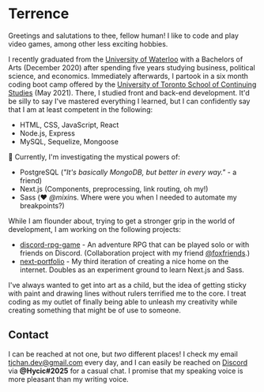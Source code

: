 # Terrence

Greetings and salutations to thee, fellow human! I like to code and play video games, among other less exciting hobbies.

I recently graduated from the [University of Waterloo](https://uwaterloo.ca/) with a Bachelors of Arts (December 2020) after spending five years studying business, political science, and economics. Immediately afterwards, I partook in a six month coding boot camp offered by the [University of Toronto School of Continuing Studies](https://learn.utoronto.ca/) (May 2021). There, I studied front and back-end development. It'd be silly to say I've mastered everything I learned, but I can confidently say that I am at least competent in the following:

- HTML, CSS, JavaScript, React
- Node.js, Express
- MySQL, Sequelize, Mongoose

🌱 Currently, I'm investigating the mystical powers of:

- PostgreSQL (*"It's basically MongoDB, but better in every way."* - a friend)
- Next.js (Components, preprocessing, link routing, oh my!)
- Sass (❤️ *@mixin*s. Where were you when I needed to automate my breakpoints?)

While I am flounder about, trying to get a stronger grip in the world of development, I am working on the following projects:

- [discord-rpg-game]() - An adventure RPG that can be played solo or with friends on Discord. (Collaboration project with my friend [@foxfriends](https://github.com/foxfriends).)
- [next-portfolio](https://github.com/TerrenceJChan/next-portfolio) - My third iteration of creating a nice home on the internet. Doubles as an experiment ground to learn Next.js and Sass.

I've always wanted to get into art as a child, but the idea of getting sticky with paint and drawing lines without rulers terrified me to the core. I treat coding as my outlet of finally being able to unleash my creativity while creating something that might be of use to someone.

## Contact

I can be reached at not one, but _two_ different places! I check my email [tjchan.dev@gmail.com](tjchan.dev@gmail.com) every day, and I can easily be reached on [Discord](https://discord.com/) via **@Hycic#2025** for a casual chat. I promise that my speaking voice is more pleasant than my writing voice.
